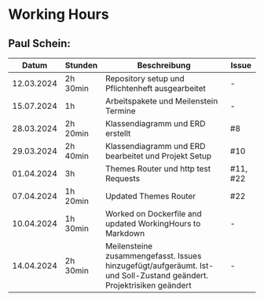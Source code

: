 # Working Hours

## Paul Schein:
| Datum      | Stunden  | Beschreibung                                               | Issue |
|------------|----------|------------------------------------------------------------|-------|
| 12.03.2024 | 2h 30min | Repository setup und Pflichtenheft ausgearbeitet           | -     |
| 15.07.2024 | 1h       | Arbeitspakete und Meilenstein Termine                      | -     |
| 28.03.2024 | 2h 20min | Klassendiagramm und ERD erstellt                           |#8|
| 29.03.2024 | 2h 40min | Klassendiagramm und ERD bearbeitet und Projekt Setup       |#10|
| 01.04.2024 | 3h       | Themes Router und http test Requests                       |#11, #22|
| 07.04.2024 | 1h 20min | Updated Themes Router                                      |#22|
| 10.04.2024 | 1h 30min | Worked on Dockerfile and updated WorkingHours to Markdown  | -     |
| 14.04.2024 | 2h 30min | Meilensteine zusammengefasst. Issues hinzugefügt/aufgeräumt. Ist- und Soll-Zustand geändert. Projektrisiken geändert|-|